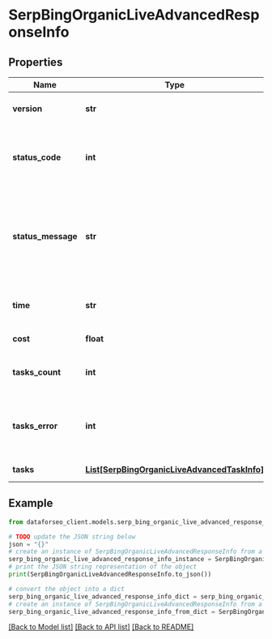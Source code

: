 # SerpBingOrganicLiveAdvancedResponseInfo


## Properties

Name | Type | Description | Notes
------------ | ------------- | ------------- | -------------
**version** | **str** | the current version of the API | [optional] 
**status_code** | **int** | general status code you can find the full list of the response codes here | [optional] 
**status_message** | **str** | general informational message you can find the full list of general informational messages here | [optional] 
**time** | **str** | total execution time, seconds | [optional] 
**cost** | **float** | total tasks cost, USD | [optional] 
**tasks_count** | **int** | the number of tasks in the tasks array | [optional] 
**tasks_error** | **int** | the number of tasks in the tasks array returned with an error | [optional] 
**tasks** | [**List[SerpBingOrganicLiveAdvancedTaskInfo]**](SerpBingOrganicLiveAdvancedTaskInfo.md) | array of tasks | [optional] 

## Example

```python
from dataforseo_client.models.serp_bing_organic_live_advanced_response_info import SerpBingOrganicLiveAdvancedResponseInfo

# TODO update the JSON string below
json = "{}"
# create an instance of SerpBingOrganicLiveAdvancedResponseInfo from a JSON string
serp_bing_organic_live_advanced_response_info_instance = SerpBingOrganicLiveAdvancedResponseInfo.from_json(json)
# print the JSON string representation of the object
print(SerpBingOrganicLiveAdvancedResponseInfo.to_json())

# convert the object into a dict
serp_bing_organic_live_advanced_response_info_dict = serp_bing_organic_live_advanced_response_info_instance.to_dict()
# create an instance of SerpBingOrganicLiveAdvancedResponseInfo from a dict
serp_bing_organic_live_advanced_response_info_from_dict = SerpBingOrganicLiveAdvancedResponseInfo.from_dict(serp_bing_organic_live_advanced_response_info_dict)
```
[[Back to Model list]](../README.md#documentation-for-models) [[Back to API list]](../README.md#documentation-for-api-endpoints) [[Back to README]](../README.md)


